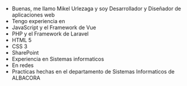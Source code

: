 - Buenas, me llamo Mikel Urlezaga y soy Desarrollador y Diseñador de aplicaciones web
- Tengo experiencia en
- JavaScript y el Framework de Vue
- PHP y el Framework de Laravel
- HTML 5
- CSS 3
- SharePoint
- Experiencia en Sistemas informaticos
- En redes
- Practicas hechas en el departamento de Sistemas Informaticos de ALBACORA
